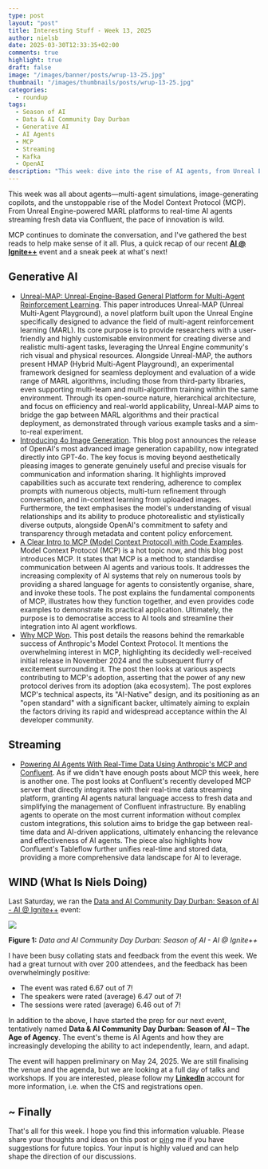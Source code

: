 ```yaml
---
type: post
layout: "post"
title: Interesting Stuff - Week 13, 2025
author: nielsb
date: 2025-03-30T12:33:35+02:00
comments: true
highlight: true
draft: false
image: "/images/banner/posts/wrup-13-25.jpg"
thumbnail: "/images/thumbnails/posts/wrup-13-25.jpg"
categories:
  - roundup
tags:
  - Season of AI
  - Data & AI Community Day Durban
  - Generative AI
  - AI Agents
  - MCP
  - Streaming
  - Kafka
  - OpenAI
description: "This week: dive into the rise of AI agents, from Unreal Engine-based multi-agent platforms to real-time data integration with MCP. I've highlighted key developments around the Model Context Protocol and OpenAI's new image generation capabilities. Plus, a quick look back at AI @ Ignite++ and a preview of our next big event!"
---
```


This week was all about agents—multi-agent simulations, image-generating copilots, and the unstoppable rise of the Model Context Protocol (MCP). From Unreal Engine-powered MARL platforms to real-time AI agents streaming fresh data via Confluent, the pace of innovation is wild. 

MCP continues to dominate the conversation, and I've gathered the best reads to help make sense of it all. Plus, a quick recap of our recent [**AI @ Ignite++**](https://aimldatadurban.org/events/2025/season-of-ai-ignite/) event and a sneak peek at what's next!

<!--more-->

<!--
## Podcast

If you rather listen to the summary:



Click on the link above to listen to the podcast. Oh, the direct link to the episode is [here]().
-->

## Generative AI

* [Unreal-MAP: Unreal-Engine-Based General Platform for Multi-Agent Reinforcement Learning](https://arxiv.org/pdf/2503.15947). This paper introduces Unreal-MAP (Unreal Multi-Agent Playground), a novel platform built upon the Unreal Engine specifically designed to advance the field of multi-agent reinforcement learning (MARL). Its core purpose is to provide researchers with a user-friendly and highly customisable environment for creating diverse and realistic multi-agent tasks, leveraging the Unreal Engine community's rich visual and physical resources. Alongside Unreal-MAP, the authors present HMAP (Hybrid Multi-Agent Playground), an experimental framework designed for seamless deployment and evaluation of a wide range of MARL algorithms, including those from third-party libraries, even supporting multi-team and multi-algorithm training within the same environment. Through its open-source nature, hierarchical architecture, and focus on efficiency and real-world applicability, Unreal-MAP aims to bridge the gap between MARL algorithms and their practical deployment, as demonstrated through various example tasks and a sim-to-real experiment.
* [Introducing 4o Image Generation](https://openai.com/index/introducing-4o-image-generation/). This blog post announces the release of OpenAI's most advanced image generation capability, now integrated directly into GPT-4o. The key focus is moving beyond aesthetically pleasing images to generate genuinely useful and precise visuals for communication and information sharing. It highlights improved capabilities such as accurate text rendering, adherence to complex prompts with numerous objects, multi-turn refinement through conversation, and in-context learning from uploaded images. Furthermore, the text emphasises the model's understanding of visual relationships and its ability to produce photorealistic and stylistically diverse outputs, alongside OpenAI's commitment to safety and transparency through metadata and content policy enforcement.
* [A Clear Intro to MCP (Model Context Protocol) with Code Examples](https://towardsdatascience.com/clear-intro-to-mcp/). Model Context Protocol (MCP) is a hot topic now, and this blog post introduces MCP. It states that MCP is a method to standardise communication between AI agents and various tools. It addresses the increasing complexity of AI systems that rely on numerous tools by providing a shared language for agents to consistently organise, share, and invoke these tools. The post explains the fundamental components of MCP, illustrates how they function together, and even provides code examples to demonstrate its practical application. Ultimately, the purpose is to democratise access to AI tools and streamline their integration into AI agent workflows.
* [Why MCP Won](https://www.latent.space/p/why-mcp-won). This post details the reasons behind the remarkable success of Anthropic's Model Context Protocol. It mentions the overwhelming interest in MCP, highlighting its decidedly well-received initial release in November 2024 and the subsequent flurry of excitement surrounding it. The post then looks at various aspects contributing to MCP's adoption, asserting that the power of any new protocol derives from its adoption (aka ecosystem). The post explores MCP's technical aspects, its "AI-Native" design, and its positioning as an "open standard" with a significant backer, ultimately aiming to explain the factors driving its rapid and widespread acceptance within the AI developer community.

## Streaming

* [Powering AI Agents With Real-Time Data Using Anthropic's MCP and Confluent](https://www.confluent.io/blog/ai-agents-using-anthropic-mcp/). As if we didn't have enough posts about MCP this week, here is another one. The post looks at Confluent's recently developed MCP server that directly integrates with their real-time data streaming platform, granting AI agents natural language access to fresh data and simplifying the management of Confluent infrastructure. By enabling agents to operate on the most current information without complex custom integrations, this solution aims to bridge the gap between real-time data and AI-driven applications, ultimately enhancing the relevance and effectiveness of AI agents. The piece also highlights how Confluent's Tableflow further unifies real-time and stored data, providing a more comprehensive data landscape for AI to leverage.

## WIND (What Is Niels Doing)

Last Saturday, we ran the [Data and AI Community Day Durban: Season of AI - AI @ Ignite++](https://aimldatadurban.org/events/2025/season-of-ai-ignite/) event:

![](/images/posts/collage-2.jpg)

**Figure 1:** *Data and AI Community Day Durban: Season of AI - AI @ Ignite++*

I have been busy collating stats and feedback from the event this week. We had a great turnout with over 200 attendees, and the feedback has been overwhelmingly positive:

* The event was rated 6.67 out of 7!
* The speakers were rated (average) 6.47 out of 7!
* The sessions were rated (average) 6.46 out of 7!

In addition to the above, I have started the prep for our next event, tentatively named **Data & AI Community Day Durban: Season of AI – The Age of Agency**. The event's theme is AI Agents and how they are increasingly developing the ability to act independently, learn, and adapt.

The event will happen preliminary on May 24, 2025. We are still finalising the venue and the agenda, but we are looking at a full day of talks and workshops. If you are interested, please follow my [**LinkedIn**][1] account for more information, i.e. when the CfS and registrations open.

## ~ Finally

That's all for this week. I hope you find this information valuable. Please share your thoughts and ideas on this post or [ping][ma] me if you have suggestions for future topics. Your input is highly valued and can help shape the direction of our discussions.

[ma]: mailto:niels.it.berglund@gmail.com
[mp]: https://blog.acolyer.org
[iq]: https://www.infoq.com/
[ew]: http://sqlonice.com/
[re]: http://blog.revolutionanalytics.com
[sqsk]: https://www.sqlskills.com
[mdaveyblog]: https://mdavey.wordpress.com/
[charlblog]: https://charlla.com/

[jovpop]: https://twitter.com/JovanPop_MSFT
[bobw]: https://twitter.com/bobwardms
[revod]: https://twitter.com/revodavid
[lonny]: https://twitter.com/sqL_handLe
[ewtw]: https://twitter.com/sqlOnIce
[buckw]: https://twitter.com/BuckWoodyMSFT
[mattw]: https://twitter.com/matthewwarren
[murba]: https://twitter.com/muratdemirbas
[daveda]: https://twitter.com/davidthecoder
[adcol]: https://twitter.com/adriancolyer
[jesrod]: https://twitter.com/jrdothoughts
[tomaz]: https://twitter.com/tomaz_tsql
[dataart]: https://twitter.com/dataartisans
[luis]: https://twitter.com/luis_de_sousa
[benstop]: https://twitter.com/benstopford
[conflu]: https://twitter.com/confluentinc
[tylert]: https://twitter.com/tyler_treat
[andrewng]: https://twitter.com/AndrewYNg
[lawr]: https://twitter.com/bytezn
[jue]: https://twitter.com/b0rk
[yan]: https://twitter.com/theburningmonk
[danny]: https://twitter.com/g9yuayon
[rmoff]: https://www.linkedin.com/in/robinmoffatt/
[ryansw]: https://twitter.com/ryanswanstrom
[pabloc]: https://twitter.com/pabloc_ds
[mklep]: https://twitter.com/martinkl
[mdavey]: https://twitter.com/matt_davey
[jboner]: https://twitter.com/jboner
[joeduff]: https://twitter.com/funcOfJoe
[charl]: https://twitter.com/charllamprecht
[dbricks]: https://twitter.com/databricks
[adsit]: https://twitter.com/SitnikAdam
[vicky]: https://twitter.com/vickyharp
[dscentral]: https://twitter.com/DataScienceCtrl
[natemc]: https://twitter.com/natemcmaster
[ads]: https://twitter.com/azuredatastudio
[travw]: https://twitter.com/radtravis
[emilk]: https://twitter.com/IsTheArchitect
[netflx]: https://netflixtechblog.com/
[hubert]: https://www.linkedin.com/in/hkdulay/
[jserra]: https://www.linkedin.com/in/jamesserra/
[lemi]: https://www.linkedin.com/in/lemimasalu/
[michael]: https://www.linkedin.com/in/michaeladrianjohnson/

[1]: https://www.linkedin.com/in/nielsberglund/